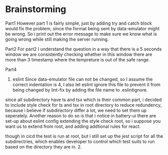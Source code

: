 # Brainstorming
Part1
However part 1 is fairly simple, just by adding try and catch block would fix the problem, since the format being sent by data-emulator might be wrong. So i print out the error message to make sure we know what is going wrong while still making the server running.

Part2
For part2 I understand the question in a way that there is a 5 seconds window we are consistently checking whether in this window there are more than 3 timestamp where the tempreture is out of the safe range.


Part4
1. eslint
Since data-emulator file can not be changed, so I assume the correct indentation is 4, I also let eslint ignore this file to prevent it from being changed by lint-fix by adding the file name to .eslintignore.

since all subdirectory have ts and tsx which is their common part, i decided to include style check for ts and tsx in root directory to reduce redundency, because i believe if subdirectory differ a lot, we need to set them up seperately. Another reason to do so is that i notice in battery-ui there are set-up about eslint config extending the style check root, so i suppose you want us to extend from root, and adding addtional rules for react.

though in cicd the test is run at root, but i still set up the jest script for all the subdirectries, which enables developer to control which test suits to run based on the directory they are in.
2. 
